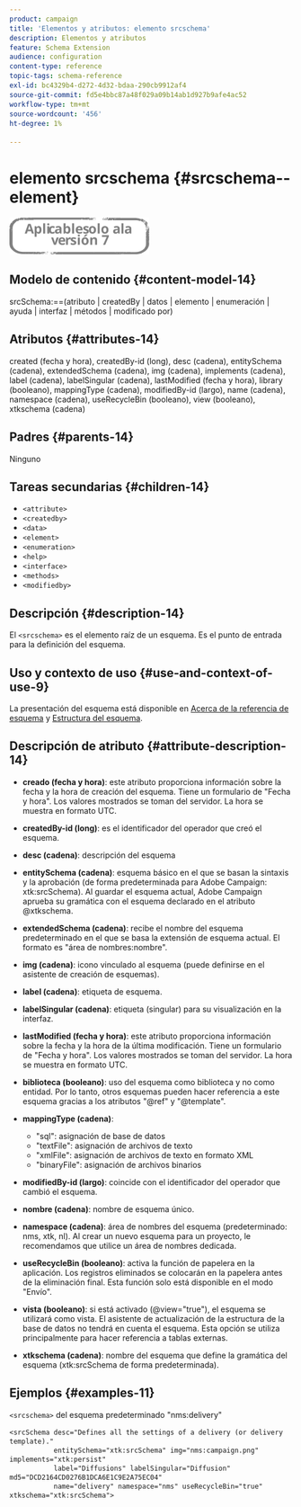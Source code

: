 ```yaml
---
product: campaign
title: 'Elementos y atributos: elemento srcschema'
description: Elementos y atributos
feature: Schema Extension
audience: configuration
content-type: reference
topic-tags: schema-reference
exl-id: bc4329b4-d272-4d32-bdaa-290cb9912af4
source-git-commit: fd5e4bbc87a48f029a09b14ab1d927b9afe4ac52
workflow-type: tm+mt
source-wordcount: '456'
ht-degree: 1%

---
```


# elemento srcschema {#srcschema--element}

![](../../../assets/v7-only.svg)

## Modelo de contenido {#content-model-14}

srcSchema:==(atributo | createdBy | datos | elemento | enumeración | ayuda | interfaz | métodos | modificado por)

## Atributos {#attributes-14}

created (fecha y hora), createdBy-id (long), desc (cadena), entitySchema (cadena), extendedSchema (cadena), img (cadena), implements (cadena), label (cadena), labelSingular (cadena), lastModified (fecha y hora), library (booleano), mappingType (cadena), modifiedBy-id (largo), name (cadena), namespace (cadena), useRecycleBin (booleano), view (booleano), xtkschema (cadena)

## Padres {#parents-14}

Ninguno

## Tareas secundarias {#children-14}

* `<attribute>`
* `<createdby>`
* `<data>`
* `<element>`
* `<enumeration>`
* `<help>`
* `<interface>`
* `<methods>`
* `<modifiedby>`

## Descripción {#description-14}

El `<srcschema>` es el elemento raíz de un esquema. Es el punto de entrada para la definición del esquema.

## Uso y contexto de uso {#use-and-context-of-use-9}

La presentación del esquema está disponible en [Acerca de la referencia de esquema](../../../configuration/using/about-schema-reference.md) y [Estructura del esquema](../../../configuration/using/schema-structure.md).

## Descripción de atributo {#attribute-description-14}

* **creado (fecha y hora)**: este atributo proporciona información sobre la fecha y la hora de creación del esquema. Tiene un formulario de &quot;Fecha y hora&quot;. Los valores mostrados se toman del servidor. La hora se muestra en formato UTC.
* **createdBy-id (long)**: es el identificador del operador que creó el esquema.
* **desc (cadena)**: descripción del esquema
* **entitySchema (cadena)**: esquema básico en el que se basan la sintaxis y la aprobación (de forma predeterminada para Adobe Campaign: xtk:srcSchema). Al guardar el esquema actual, Adobe Campaign aprueba su gramática con el esquema declarado en el atributo @xtkschema.
* **extendedSchema (cadena)**: recibe el nombre del esquema predeterminado en el que se basa la extensión de esquema actual. El formato es &quot;área de nombres:nombre&quot;.
* **img (cadena)**: icono vinculado al esquema (puede definirse en el asistente de creación de esquemas).
* **label (cadena)**: etiqueta de esquema.
* **labelSingular (cadena)**: etiqueta (singular) para su visualización en la interfaz.
* **lastModified (fecha y hora)**: este atributo proporciona información sobre la fecha y la hora de la última modificación. Tiene un formulario de &quot;Fecha y hora&quot;. Los valores mostrados se toman del servidor. La hora se muestra en formato UTC.
* **biblioteca (booleano)**: uso del esquema como biblioteca y no como entidad. Por lo tanto, otros esquemas pueden hacer referencia a este esquema gracias a los atributos &quot;@ref&quot; y &quot;@template&quot;.
* **mappingType (cadena)**:

   * &quot;sql&quot;: asignación de base de datos
   * &quot;textFile&quot;: asignación de archivos de texto
   * &quot;xmlFile&quot;: asignación de archivos de texto en formato XML
   * &quot;binaryFile&quot;: asignación de archivos binarios

* **modifiedBy-id (largo)**: coincide con el identificador del operador que cambió el esquema.
* **nombre (cadena)**: nombre de esquema único.
* **namespace (cadena)**: área de nombres del esquema (predeterminado: nms, xtk, nl). Al crear un nuevo esquema para un proyecto, le recomendamos que utilice un área de nombres dedicada.
* **useRecycleBin (booleano)**: activa la función de papelera en la aplicación. Los registros eliminados se colocarán en la papelera antes de la eliminación final. Esta función solo está disponible en el modo &quot;Envío&quot;.
* **vista (booleano)**: si está activado (@view=&quot;true&quot;), el esquema se utilizará como vista. El asistente de actualización de la estructura de la base de datos no tendrá en cuenta el esquema. Esta opción se utiliza principalmente para hacer referencia a tablas externas.
* **xtkschema (cadena)**: nombre del esquema que define la gramática del esquema (xtk:srcSchema de forma predeterminada).

## Ejemplos {#examples-11}

`<srcschema>` del esquema predeterminado &quot;nms:delivery&quot;

```
<srcSchema desc="Defines all the settings of a delivery (or delivery template)."  
           entitySchema="xtk:srcSchema" img="nms:campaign.png" implements="xtk:persist" 
           label="Diffusions" labelSingular="Diffusion" md5="DCD2164CD0276B1DCA6E1C9E2A75EC04"
           name="delivery" namespace="nms" useRecycleBin="true" xtkschema="xtk:srcSchema">
```
